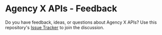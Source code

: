 Agency X APIs - Feedback
=========

Do you have feedback, ideas, or questions about Agency X APIs? Use this repository's [Issue Tracker](hthttps://github.com/agency-x/AgencyX-APIs/issues) to join the discussion.
